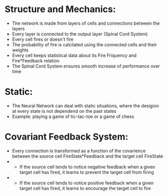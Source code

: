 # Structure and Mechanics:
- The network is made from layers of cells and connections between the layers
- Every layer is connected to the output layer (Spinal Cord System)
- Every cell fires or doesn't fire
- The probability of fire is calcilated using the connected cells and their weights
- Every cell keeps statistical data about its Fire Friquency and Fire*Feedback relation
- The Spinal Cord System ensures smooth increase of performance over time

# Static:
- The Neural Network can deal with static situations, where the desigion at every state is not dependend on the past states
- Example: playing a game of tic-tac-toe or a game of chess

# Covariant Feedback System:
- Every connection is transformed as a function of the covarience between the source cell FireState*Feedback and the target cell FireState
- - If the source cell tends to notice negative feedback when a given target cell has fired, it learns to prevent the target cell from firing
- - If the source cell tends to notice positive feedback when a given target cell has fired, it learns to encourage the target cell to fire
